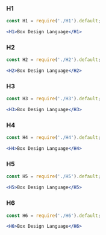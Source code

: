 ### H1

```jsx
const H1 = require('./H1').default;

<H1>Box Design Language</H1>
```

### H2

```jsx
const H2 = require('./H2').default;

<H2>Box Design Language</H2>
```

### H3

```jsx
const H3 = require('./H3').default;

<H3>Box Design Language</H3>
```

### H4

```jsx
const H4 = require('./H4').default;

<H4>Box Design Language</H4>
```

### H5

```jsx
const H5 = require('./H5').default;

<H5>Box Design Language</H5>
```

### H6

```jsx
const H6 = require('./H6').default;

<H6>Box Design Language</H6>
```
